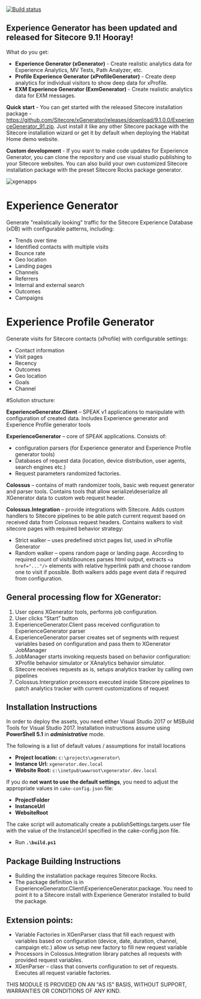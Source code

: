 [![Build status](https://ci.appveyor.com/api/projects/status/b610w5q4qosfyh7r/branch/master?svg=true)](https://ci.appveyor.com/project/jeanfrancoislarente/xgenerator/branch/master)

## Experience Generator has been updated and released for Sitecore 9.1! Hooray!

What do you get:
- **Experience Generator (xGenerator)** - Create realistic analytics data for Experience Analytics, MV Tests, Path Analyzer, etc.
- **Profile Experience Generator (xProfileGenerator)** - Create deep analytics for individual visitors to show deep data for xProfile.
- **EXM Experience Generator (ExmGenerator)** - Create realistic analytics data for EXM messages.

**Quick start** - You can get started with the released Sitecore installation package - https://github.com/Sitecore/xGenerator/releases/download/9.1.0.0/ExperienceGenerator_91.zip. Just install it like any other Sitecore package with the Sitecore installation wizard or get it by default when deploying the Habitat Home demo website.

**Custom development** - If you want to make code updates for Experience Generator, you can clone the repository and use visual studio publishing to your Sitecore websites. You can also build your own customized Sitecore installation package with the preset Sitecore Rocks package generator.

![xgenapps](https://user-images.githubusercontent.com/2945323/49397102-b5669c80-f708-11e8-86d6-bc71e358a09d.jpg)

# Experience Generator

Generate "realistically looking" traffic for the Sitecore Experience Database (xDB) with configurable patterns, including:

 - Trends over time
 - Identified contacts with multiple visits
 - Bounce rate
 - Geo location
 - Landing pages
 - Channels
 - Referrers
 - Internal and external search
 - Outcomes
 - Campaigns

# Experience Profile Generator

Generate visits for Sitecore contacts (xProfile) with configurable settings:

 - Contact information
 - Visit pages
 - Recency
 - Outcomes
 - Geo location
 - Goals
 - Channel

#Solution structure:

**ExperienceGenerator.Client** – SPEAK v1 applications to manipulate with configuration of created data. 
Includes Experience generator and Experience Profile generator tools

**ExperienceGenerator** – core of SPEAK applications.
Consists of:
*	configuration parsers (for Experience generator and Experience Profile generator tools)
*	Databases of request data (location, device distribution, user agents, search engines etc.)
*	Request parameters randomized factories.
	
**Colossus** – contains of math randomizer tools, basic web request generator and parser tools.
Contains tools that allow serialize\deserialize all XGenerator data to custom web request header.

**Colossus.Integration** – provide integrations with Sitecore. 
Adds custom handlers to Sitecore pipelines to be able patch current request based on received data from Colossus request headers.
Contains walkers to visit sitecore pages with required behavior strategy:
*	Strict walker – uses predefined strict pages list, used in xProfile Generator
* Random walker – opens random page or landing page. According to required count of visits\bounces parses html output, extracts `<a href="..."/>` elements with relative hyperlink path and choose random one to visit if possible.
Both walkers adds page event data if required from configuration.

## General processing flow for XGenerator:
1.	User opens XGenerator tools, performs job configuration.
2.	User clicks “Start” button
3.	ExperienceGenerator.Client pass received configuration to ExperienceGenerator parser
4.	ExperienceGenerator parser creates set of segments with request variables based on configuration and pass them to XGenerator JobManager
5.	JobManager starts invoking requests based on behavior configuration: XProfile behavior simulator or XAnalytics behavior simulator.
6.	Sitecore receives requests as is, setups analytics tracker by calling own pipelines
7.	Colossus.Intergration processors executed inside Sitecore pipelines to patch analytics tracker with current customizations of request

## Installation Instructions
In order to deploy the assets, you need either Visual Studio 2017 or MSBuild Tools for Visual Studio 2017.
Installation instructions assume using **PowerShell 5.1** in _**administrative**_ mode.

The following is a list of default values / assumptions for install locations

- **Project location:**	    	`c:\projects\xgenerator\`
- **Instance Url:**				`xgenerator.dev.local`
- **Website Root:**				`c:\inetpub\wwwroot\xgenerator.dev.local`

If you do **not want to use the default settings**, you need to adjust the appropriate values in `cake-config.json` file:

- **ProjectFolder**
- **InstanceUrl**
- **WebsiteRoot**

The cake script will automatically create a publishSettings.targets.user file with the value of the InstanceUrl specified in the cake-config.json file.

- Run **`.\build.ps1`**

## Package Building Instructions
- Building the installation package requires Sitecore Rocks.
- The package definition is in ExperienceGenerator.Client\ExperienceGenerator.package. You need to point it to a Sitecore install with Experience Generator installed to build the package.

## Extension points:
*	Variable Factories in XGenParser class that fill each request with variables based on configuration (device, date, duration, channel, campaign etc.) allow us setup new factory to fill new request variable
*	Processors in Colossus.Integration library patches all requests with provided request variables.
*	XGenParser – class that converts configuration to set of requests. Executes all request variable factories.

THIS MODULE IS PROVIDED ON AN "AS IS" BASIS, WITHOUT SUPPORT, WARRANTIES OR CONDITIONS OF ANY KIND.
